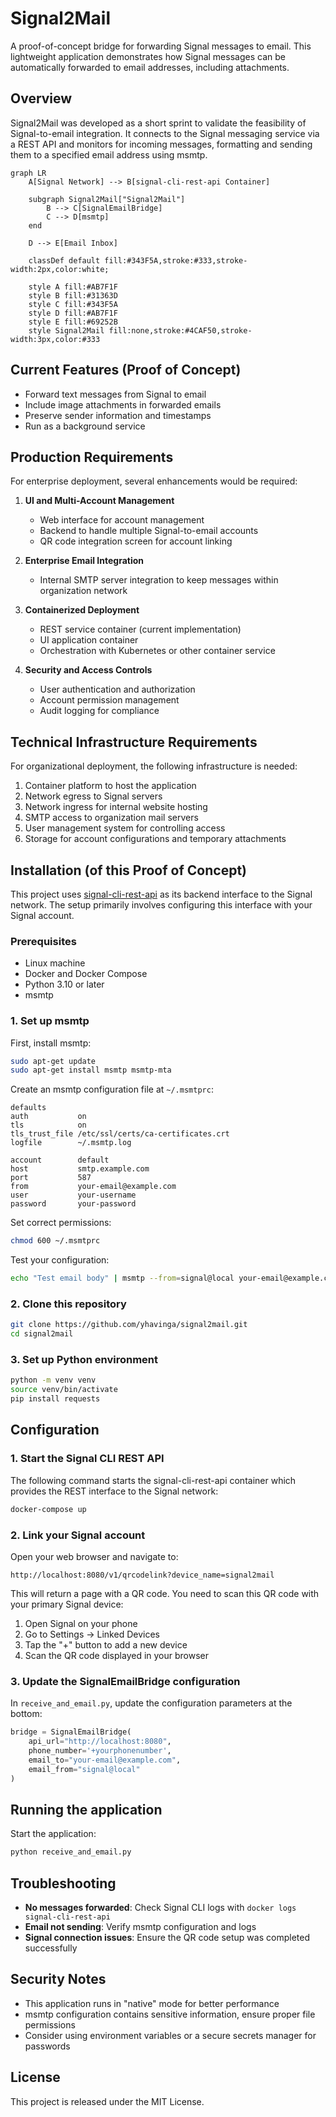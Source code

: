 # Signal2Mail

A proof-of-concept bridge for forwarding Signal messages to email. This lightweight application demonstrates how Signal messages can be automatically forwarded to email addresses, including attachments.

## Overview

Signal2Mail was developed as a short sprint to validate the feasibility of Signal-to-email integration. It connects to the Signal messaging service via a REST API and monitors for incoming messages, formatting and sending them to a specified email address using msmtp.

```mermaid
graph LR
    A[Signal Network] --> B[signal-cli-rest-api Container]
    
    subgraph Signal2Mail["Signal2Mail"]
        B --> C[SignalEmailBridge]
        C --> D[msmtp]
    end
    
    D --> E[Email Inbox]
    
    classDef default fill:#343F5A,stroke:#333,stroke-width:2px,color:white;
    
    style A fill:#AB7F1F
    style B fill:#31363D
    style C fill:#343F5A
    style D fill:#AB7F1F
    style E fill:#69252B
    style Signal2Mail fill:none,stroke:#4CAF50,stroke-width:3px,color:#333
```

## Current Features (Proof of Concept)

- Forward text messages from Signal to email
- Include image attachments in forwarded emails
- Preserve sender information and timestamps
- Run as a background service

## Production Requirements

For enterprise deployment, several enhancements would be required:

1. **UI and Multi-Account Management**
   - Web interface for account management
   - Backend to handle multiple Signal-to-email accounts
   - QR code integration screen for account linking

2. **Enterprise Email Integration**
   - Internal SMTP server integration to keep messages within organization network

3. **Containerized Deployment**
   - REST service container (current implementation)
   - UI application container
   - Orchestration with Kubernetes or other container service

4. **Security and Access Controls**
   - User authentication and authorization
   - Account permission management
   - Audit logging for compliance

## Technical Infrastructure Requirements

For organizational deployment, the following infrastructure is needed:

1. Container platform to host the application
2. Network egress to Signal servers
3. Network ingress for internal website hosting
4. SMTP access to organization mail servers
5. User management system for controlling access
6. Storage for account configurations and temporary attachments

## Installation (of this Proof of Concept)

This project uses [signal-cli-rest-api](https://github.com/bbernhard/signal-cli-rest-api) as its backend interface to the Signal network. The setup primarily involves configuring this interface with your Signal account.

### Prerequisites

- Linux machine
- Docker and Docker Compose
- Python 3.10 or later
- msmtp

### 1. Set up msmtp

First, install msmtp:

```bash
sudo apt-get update
sudo apt-get install msmtp msmtp-mta
```

Create an msmtp configuration file at `~/.msmtprc`:
```
defaults
auth           on
tls            on
tls_trust_file /etc/ssl/certs/ca-certificates.crt
logfile        ~/.msmtp.log

account        default
host           smtp.example.com
port           587
from           your-email@example.com
user           your-username
password       your-password
```

Set correct permissions:

```bash
chmod 600 ~/.msmtprc
```

Test your configuration:

```bash
echo "Test email body" | msmtp --from=signal@local your-email@example.com
```

### 2. Clone this repository

```bash
git clone https://github.com/yhavinga/signal2mail.git
cd signal2mail
```

### 3. Set up Python environment

```bash
python -m venv venv
source venv/bin/activate
pip install requests
```

## Configuration

### 1. Start the Signal CLI REST API

The following command starts the signal-cli-rest-api container which provides the REST interface to the Signal network:

```bash
docker-compose up
```

### 2. Link your Signal account

Open your web browser and navigate to:

```
http://localhost:8080/v1/qrcodelink?device_name=signal2mail
```

This will return a page with a QR code. You need to scan this QR code with your primary Signal device:

1. Open Signal on your phone
2. Go to Settings → Linked Devices
3. Tap the "+" button to add a new device
4. Scan the QR code displayed in your browser

### 3. Update the SignalEmailBridge configuration

In `receive_and_email.py`, update the configuration parameters at the bottom:

```python
bridge = SignalEmailBridge(
    api_url="http://localhost:8080",
    phone_number='+yourphonenumber',
    email_to="your-email@example.com",
    email_from="signal@local"
)
```

## Running the application

Start the application:

```bash
python receive_and_email.py
```

## Troubleshooting

- **No messages forwarded**: Check Signal CLI logs with `docker logs signal-cli-rest-api`
- **Email not sending**: Verify msmtp configuration and logs
- **Signal connection issues**: Ensure the QR code setup was completed successfully

## Security Notes

- This application runs in "native" mode for better performance
- msmtp configuration contains sensitive information, ensure proper file permissions
- Consider using environment variables or a secure secrets manager for passwords

## License

This project is released under the MIT License.
